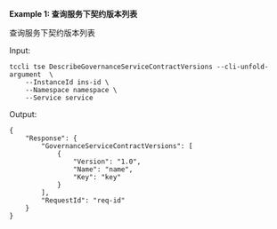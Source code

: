 **Example 1: 查询服务下契约版本列表**

查询服务下契约版本列表

Input: 

```
tccli tse DescribeGovernanceServiceContractVersions --cli-unfold-argument  \
    --InstanceId ins-id \
    --Namespace namespace \
    --Service service
```

Output: 
```
{
    "Response": {
        "GovernanceServiceContractVersions": [
            {
                "Version": "1.0",
                "Name": "name",
                "Key": "key"
            }
        ],
        "RequestId": "req-id"
    }
}
```

